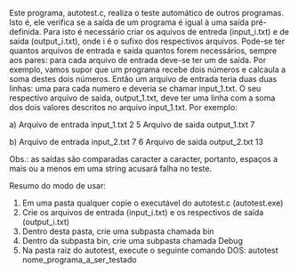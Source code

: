 Este programa, autotest.c, realiza o teste automático de outros programas. 
Isto é, ele verifica se a saída de um programa é igual à uma saída pré-definida.
Para isto é necessário criar os aquivos de entreda (input_i.txt) e de saída (output_i.txt), onde i é o sufixo dos respectivos arquivos. 
Pode-se ter quantos arquivos de entrada e saída quantos forem necessários, sempre aos pares: para cada arquivo de entrada deve-se ter um de saída.
Por exemplo, vamos supor que um programa recebe dois números e calcaula a soma destes dois números. 
Então um arquivo de entrada teria duas duas linhas: uma para cada numero e deveria se chamar input_1.txt.
O seu respectivo arquivo de saida, output_1.txt, deve ter uma linha com a soma dos dois valores descritos no arquivo input_1.txt.
Por exemplo:

a)
Arquivo de entrada input_1.txt
2
5
Arquivo de saida output_1.txt
7

b)
Arquivo de entrada input_2.txt
7
6
Arquivo de saida output_2.txt
13

Obs.: as saídas são comparadas caracter a caracter, portanto, espaços a mais ou a menos em uma string acusará falha no teste.

Resumo do modo de usar:
1) Em uma pasta qualquer copie o executável do autotest.c (autotest.exe)
2) Crie os arquivos de entrada (input_i.txt) e os respectivos de saída (output_i.txt)
3) Dentro desta pasta, crie uma subpasta chamada bin
4) Dentro da subpasta bin, crie uma subpasta chamada Debug
5) Na pasta raiz do autotest, execute o seguinte comando DOS: autotest nome_programa_a_ser_testado
